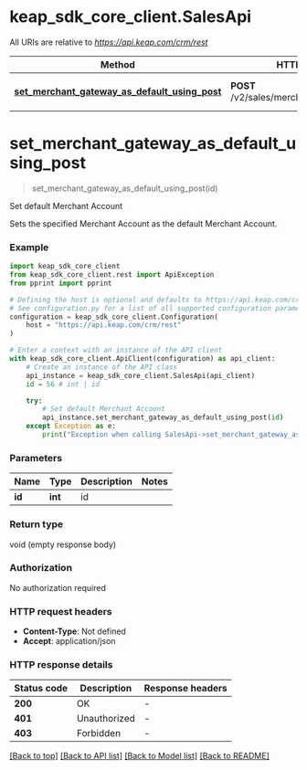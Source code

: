 # keap_sdk_core_client.SalesApi

All URIs are relative to *https://api.keap.com/crm/rest*

Method | HTTP request | Description
------------- | ------------- | -------------
[**set_merchant_gateway_as_default_using_post**](SalesApi.md#set_merchant_gateway_as_default_using_post) | **POST** /v2/sales/merchants/{id}:setDefault | Set default Merchant Account


# **set_merchant_gateway_as_default_using_post**
> set_merchant_gateway_as_default_using_post(id)

Set default Merchant Account

Sets the specified Merchant Account as the default Merchant Account.

### Example


```python
import keap_sdk_core_client
from keap_sdk_core_client.rest import ApiException
from pprint import pprint

# Defining the host is optional and defaults to https://api.keap.com/crm/rest
# See configuration.py for a list of all supported configuration parameters.
configuration = keap_sdk_core_client.Configuration(
    host = "https://api.keap.com/crm/rest"
)

# Enter a context with an instance of the API client
with keap_sdk_core_client.ApiClient(configuration) as api_client:
    # Create an instance of the API class
    api_instance = keap_sdk_core_client.SalesApi(api_client)
    id = 56 # int | id

    try:
        # Set default Merchant Account
        api_instance.set_merchant_gateway_as_default_using_post(id)
    except Exception as e:
        print("Exception when calling SalesApi->set_merchant_gateway_as_default_using_post: %s\n" % e)
```


### Parameters


Name | Type | Description  | Notes
------------- | ------------- | ------------- | -------------
 **id** | **int**| id | 

### Return type

void (empty response body)

### Authorization

No authorization required

### HTTP request headers

 - **Content-Type**: Not defined
 - **Accept**: application/json

### HTTP response details

| Status code | Description | Response headers |
|-------------|-------------|------------------|
**200** | OK |  -  |
**401** | Unauthorized |  -  |
**403** | Forbidden |  -  |

[[Back to top]](#) [[Back to API list]](../README.md#documentation-for-api-endpoints) [[Back to Model list]](../README.md#documentation-for-models) [[Back to README]](../README.md)

